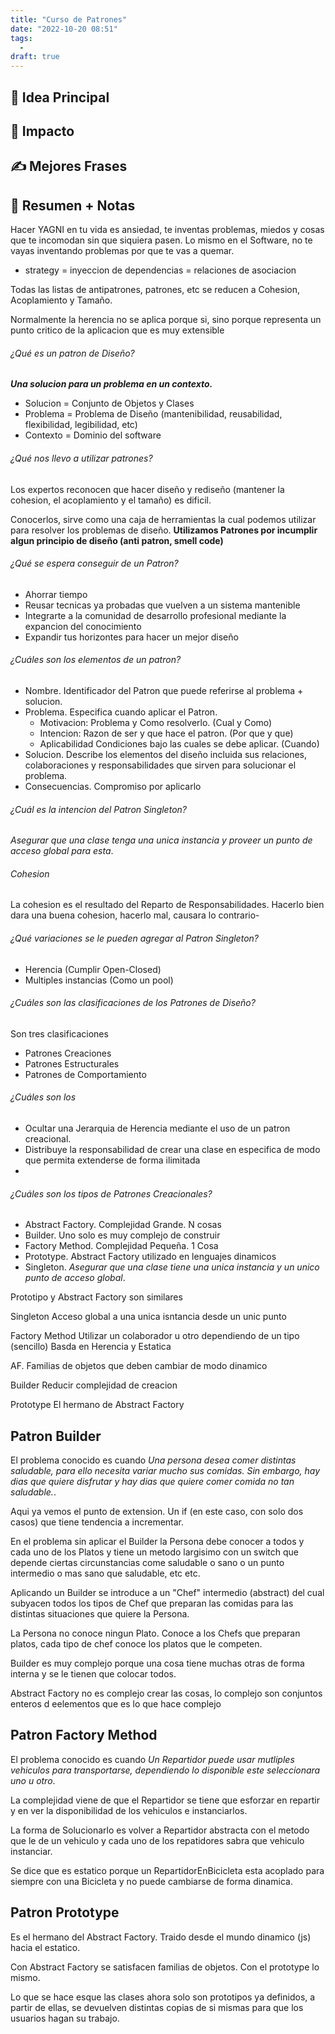 ```yaml
---
title: "Curso de Patrones"
date: "2022-10-20 08:51"
tags: 
  - 
draft: true
---
```

## 🌱 Idea Principal

## 🌌 Impacto

## ✍ Mejores Frases

## 📔 Resumen + Notas
Hacer YAGNI en tu vida es ansiedad, te inventas problemas, miedos y cosas que te incomodan sin que siquiera pasen. Lo mismo en el Software, no te vayas inventando problemas por que te vas a quemar.
- strategy = inyeccion de dependencias = relaciones de asociacion

Todas las listas de antipatrones, patrones, etc se reducen a Cohesion, Acoplamiento y Tamaño.

Normalmente la herencia no se aplica porque si, sino porque representa un punto critico de la aplicacion que es muy extensible

###### ¿Qué es un patron de Diseño?
***Una solucion para un problema en un contexto.***
- Solucion = Conjunto de Objetos y Clases
- Problema = Problema de Diseño (mantenibilidad, reusabilidad, flexibilidad, legibilidad, etc)
- Contexto = Dominio del software

###### ¿Qué nos llevo a utilizar patrones?
Los expertos reconocen que hacer diseño y rediseño (mantener la cohesion, el acoplamiento y el tamaño) es dificil.

Conocerlos, sirve como una caja de herramientas la cual podemos utilizar para resolver los problemas de diseño.
**Utilizamos Patrones por incumplir algun principio de diseño (anti patron, smell code)**
###### ¿Qué se espera conseguir de un Patron?
- Ahorrar tiempo
- Reusar tecnicas ya probadas que vuelven a un sistema mantenible
- Integrarte a la comunidad de desarrollo profesional mediante la expancion del conocimiento
- Expandir tus horizontes para hacer un mejor diseño

###### ¿Cuáles son los elementos de un patron?
- Nombre. Identificador del Patron que puede referirse al problema + solucion.
- Problema. Especifica cuando aplicar el Patron.
	- Motivacion: Problema y Como resolverlo. (Cual y Como)
	- Intencion: Razon de ser y que hace el patron. (Por que y que)
	- Aplicabilidad Condiciones bajo las cuales se debe aplicar. (Cuando)
- Solucion. Describe los elementos del diseño incluida sus relaciones, colaboraciones y responsabilidades que sirven para solucionar el problema.
- Consecuencias. Compromiso por aplicarlo

###### ¿Cuál es la intencion del Patron Singleton?
*Asegurar que una clase tenga una unica instancia y proveer un punto de acceso global para esta*.

###### Cohesion
La cohesion es el resultado del Reparto de Responsabilidades. Hacerlo bien dara una buena cohesion, hacerlo mal, causara lo contrario-

###### ¿Qué variaciones se le pueden agregar al Patron Singleton?
- Herencia (Cumplir Open-Closed)
- Multiples instancias (Como un pool)

###### ¿Cuáles son las clasificaciones de los Patrones de Diseño?
Son tres clasificaciones
- Patrones Creaciones
- Patrones Estructurales
- Patrones de Comportamiento

###### ¿Cuáles son los 
- Ocultar una Jerarquia de Herencia mediante el uso de un patron creacional.
- Distribuye la responsabilidad de crear una clase en especifica de modo que permita extenderse de forma ilimitada
- 

###### ¿Cuáles son los tipos de Patrones Creacionales?
- Abstract Factory. Complejidad Grande. N cosas
- Builder. Uno solo es muy complejo de construir
- Factory Method. Complejidad Pequeña. 1 Cosa
- Prototype. Abstract Factory utilizado en lenguajes dinamicos
- Singleton. *Asegurar que una clase tiene una unica instancia y un unico punto de acceso global*.

Prototipo y Abstract Factory son similares

Singleton Acceso global a una unica isntancia desde un unic punto

Factory Method Utilizar un colaborador u otro dependiendo de un tipo (sencillo) Basda en Herencia y Estatica

AF. Familias de objetos que deben cambiar de modo dinamico

Builder Reducir complejidad de creacion

Prototype El hermano de Abstract Factory

## Patron Builder
El problema conocido es cuando *Una persona desea comer distintas saludable, para ello necesita variar mucho sus comidas. Sin embargo, hay dias que quiere disfrutar y hay dias que quiere comer comida no tan saludable.*.

Aqui ya vemos el punto de extension. Un if  (en este caso, con solo dos casos) que tiene tendencia a incrementar.

En el problema sin aplicar el Builder la Persona debe conocer a todos y cada uno de los Platos y tiene un metodo largisimo con un switch que depende ciertas circunstancias come saludable o sano o un punto intermedio o mas sano que saludable, etc etc.

Aplicando un Builder se introduce a un "Chef" intermedio (abstract) del cual subyacen todos los tipos de Chef que preparan las comidas para las distintas situaciones que quiere la Persona. 

La Persona no conoce ningun Plato. Conoce a los Chefs que preparan platos, cada tipo de chef conoce los platos que le competen.

Builder es muy complejo porque una cosa tiene muchas otras de forma interna y se le tienen que colocar todos.

Abstract Factory no es complejo crear las cosas, lo complejo son conjuntos enteros d eelementos que es lo que hace complejo

## Patron Factory Method
El problema conocido es cuando *Un Repartidor puede usar mutliples vehiculos para transportarse, dependiendo lo disponible este seleccionara uno u otro*.

La complejidad viene de que el Repartidor se tiene que esforzar en repartir y en ver la disponibilidad de los vehiculos e instanciarlos.

La forma de Solucionarlo es volver a Repartidor abstracta con el metodo que le de un vehiculo y cada uno de los repatidores sabra que vehiculo instanciar. 

Se dice que es estatico porque un RepartidorEnBicicleta esta acoplado para siempre con una Bicicleta y no puede cambiarse de forma dinamica.

## Patron Prototype 
Es el hermano del Abstract Factory. Traido desde el mundo dinamico (js) hacia el estatico.

Con Abstract Factory se satisfacen familias de objetos. Con el prototype lo mismo.

Lo que se hace esque las clases ahora solo son prototipos ya definidos, a partir de ellas, se devuelven distintas copias de si mismas para que los usuarios hagan su trabajo.













































